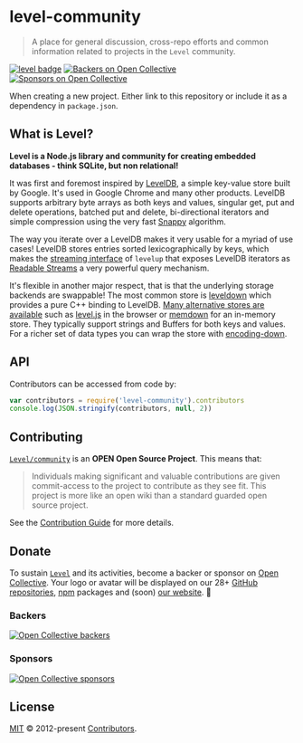 # level-community

> A place for general discussion, cross-repo efforts and common information related to projects in the `Level` community.

[![level badge][level-badge]](https://github.com/Level/awesome)
[![Backers on Open Collective](https://opencollective.com/level/backers/badge.svg?color=orange)](#backers)
[![Sponsors on Open Collective](https://opencollective.com/level/sponsors/badge.svg?color=orange)](#sponsors)

When creating a new project. Either link to this repository or include it as a dependency in `package.json`.

## What is Level?

**Level is a Node.js library and community for creating embedded databases - think SQLite, but non relational!**

It was first and foremost inspired by [LevelDB](https://github.com/google/leveldb), a simple key-value store built by Google. It's used in Google Chrome and many other products. LevelDB supports arbitrary byte arrays as both keys and values, singular get, put and delete operations, batched put and delete, bi-directional iterators and simple compression using the very fast [Snappy](http://google.github.io/snappy/) algorithm.

The way you iterate over a LevelDB makes it very usable for a myriad of use cases! LevelDB stores entries sorted lexicographically by keys, which makes the [streaming interface](https://opencollective.com/level#createReadStream) of `levelup` that exposes LevelDB iterators as [Readable Streams](https://nodejs.org/docs/latest/api/stream.html#stream_readable_streams) a very powerful query mechanism.

It's flexible in another major respect, that is that the underlying storage backends are swappable! The most common store is [leveldown](https://github.com/level/leveldown/) which provides a pure C++ binding to LevelDB. [Many alternative stores are available](https://github.com/Level/awesome/#stores) such as [level.js](https://github.com/level/level.js) in the browser or [memdown](https://github.com/level/memdown) for an in-memory store. They typically support strings and Buffers for both keys and values. For a richer set of data types you can wrap the store with [encoding-down](https://github.com/level/encoding-down).

## API

Contributors can be accessed from code by:

```js
var contributors = require('level-community').contributors
console.log(JSON.stringify(contributors, null, 2))
```

## Contributing

[`Level/community`](https://github.com/Level/community) is an **OPEN Open Source Project**. This means that:

> Individuals making significant and valuable contributions are given commit-access to the project to contribute as they see fit. This project is more like an open wiki than a standard guarded open source project.

See the [Contribution Guide](https://github.com/Level/community/blob/master/CONTRIBUTING.md) for more details.

## Donate

To sustain [`Level`](https://github.com/Level) and its activities, become a backer or sponsor on [Open Collective](https://opencollective.com/level). Your logo or avatar will be displayed on our 28+ [GitHub repositories](https://github.com/Level), [npm](https://www.npmjs.com/) packages and (soon) [our website](http://leveldb.org). 💖

### Backers

[![Open Collective backers](https://opencollective.com/level/backers.svg?width=890)](https://opencollective.com/level)

### Sponsors

[![Open Collective sponsors](https://opencollective.com/level/sponsors.svg?width=890)](https://opencollective.com/level)

## License

[MIT](LICENSE.md) © 2012-present [Contributors](CONTRIBUTORS.md).

[level-badge]: http://leveldb.org/img/badge.svg
